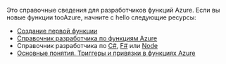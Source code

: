 Это справочные сведения для разработчиков функций Azure. Если вы новые функции tooAzure, начните с hello следующие ресурсы:

* [Создание первой функции](../articles/azure-functions/functions-create-first-azure-function.md)
* [Справочник разработчика по функциям Azure](../articles/azure-functions/functions-reference.md)
* Справочник разработчика по [C#](../articles/azure-functions/functions-reference-csharp.md), [F#](../articles/azure-functions/functions-reference-fsharp.md) или [Node](../articles/azure-functions/functions-reference-node.md)
* [Основные понятия. Триггеры и привязки в функциях Azure](..\articles\azure-functions\functions-triggers-bindings.md)


